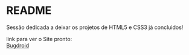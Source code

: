 # README

Sessão dedicada a deixar os projetos de HTML5 e CSS3 já concluidos!

link para ver o Site pronto:<br><a href="https://tiagojunker.github.io/Projetos/bugdroid/index.html" target=_blank>Bugdroid</a>